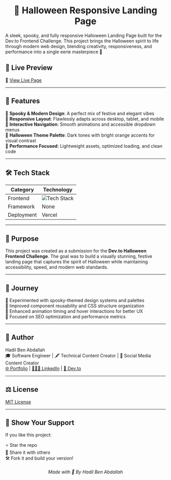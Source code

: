 <h1 align="center">🎃 Halloween Responsive Landing Page</h1>

A sleek, spooky, and fully responsive Halloween Landing Page built for the Dev.to Frontend Challenge. This project brings the Halloween spirit to life through modern web design, blending creativity, responsiveness, and performance into a single eerie masterpiece 👻

## 🚀 Live Preview

🔗 [View Live Page](https://halloweenpartyevent.vercel.app/)

---

## 📌 Features

🔹 **Spooky & Modern Design**: A perfect mix of festive and elegant vibes    
🔹 **Responsive Layout**: Flawlessly adapts across desktop, tablet, and mobile   
🔹 **Interactive Navigation**: Smooth animations and accessible dropdown menus    
🔹 **Halloween Theme Palette**: Dark tones with bright orange accents for visual contrast    
🔹 **Performance Focused**: Lightweight assets, optimized loading, and clean code    

---

## 🛠️ Tech Stack

| Category   | Technology               |
| ---------- | ------------------------ |
| Frontend   | ![Tech Stack](https://skillicons.dev/icons?i=html,css,js) |
| Framework      | None               |
| Deployment | Vercel                  |

---

## 🎯 Purpose

This project was created as a submission for the **Dev.to Halloween Frontend Challenge**.
The goal was to build a visually stunning, festive landing page that captures the spirit of Halloween while maintaining accessibility, speed, and modern web standards.

---

## 🧠 Journey

🔹 Experimented with spooky-themed design systems and palettes   
🔹 Improved component reusability and CSS structure organization   
🔹 Enhanced animation timing and hover interactions for better UX   
🔹 Focused on SEO optimization and performance metrics   

---

## 👤 Author

Hadil Ben Abdallah  
🎓 Software Engineer | 🖋 Technical Content Creator | 📱 Social Media Content Creator  
[🌐 Portfolio](https://hadilbenabdallah.vercel.app/) | [👩🏻‍💼 LinkedIn](https://www.linkedin.com/in/hadil-ben-abdallah/) | [📝 Dev.to](https://dev.to/hadil)

---

## ⚖ License

[MIT License](LICENSE)

---

## 🌟 Show Your Support

If you like this project:

⭐️ Star the repo  
🔁 Share it with others  
🛠️ Fork it and build your version!

<h6 align="center">Made with 💙 By Hadil Ben Abdallah</h6>
